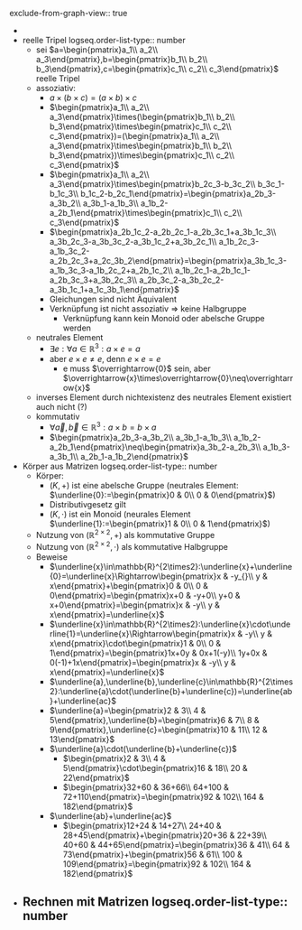 exclude-from-graph-view:: true

-
- reelle Tripel
  logseq.order-list-type:: number
	- sei $a=\begin{pmatrix}a_1\\ a_2\\ a_3\end{pmatrix},b=\begin{pmatrix}b_1\\ b_2\\ b_3\end{pmatrix},c=\begin{pmatrix}c_1\\ c_2\\ c_3\end{pmatrix}$ reelle Tripel
	- assoziativ:
		- $a\times(b\times c)=(a\times b)\times c$
		- $\begin{pmatrix}a_1\\ a_2\\ a_3\end{pmatrix}\times(\begin{pmatrix}b_1\\ b_2\\ b_3\end{pmatrix}\times\begin{pmatrix}c_1\\ c_2\\ c_3\end{pmatrix})=(\begin{pmatrix}a_1\\ a_2\\ a_3\end{pmatrix}\times\begin{pmatrix}b_1\\ b_2\\ b_3\end{pmatrix})\times\begin{pmatrix}c_1\\ c_2\\ c_3\end{pmatrix}$
		- $\begin{pmatrix}a_1\\ a_2\\ a_3\end{pmatrix}\times\begin{pmatrix}b_2c_3-b_3c_2\\ b_3c_1-b_1c_3\\ b_1c_2-b_2c_1\end{pmatrix}=\begin{pmatrix}a_2b_3-a_3b_2\\ a_3b_1-a_1b_3\\ a_1b_2-a_2b_1\end{pmatrix}\times\begin{pmatrix}c_1\\ c_2\\ c_3\end{pmatrix}$
		- $\begin{pmatrix}a_2b_1c_2-a_2b_2c_1-a_2b_3c_1+a_3b_1c_3\\ a_3b_2c_3-a_3b_3c_2-a_3b_1c_2+a_3b_2c_1\\ a_1b_2c_3-a_1b_3c_2-a_2b_2c_3+a_2c_3b_2\end{pmatrix}=\begin{pmatrix}a_3b_1c_3-a_1b_3c_3-a_1b_2c_2+a_2b_1c_2\\ a_1b_2c_1-a_2b_1c_1-a_2b_3c_3+a_3b_2c_3\\ a_2b_3c_2-a_3b_2c_2-a_3b_1c_1+a_1c_3b_1\end{pmatrix}$
		- Gleichungen sind nicht Äquivalent
		- Verknüpfung ist nicht assoziativ => keine Halbgruppe
			- Verknüpfung kann kein Monoid oder abelsche Gruppe werden
	- neutrales Element
		- $\exists e:\forall a\in\mathbb{R}^3:a\times e=a$
		- aber $e\times e\neq e$, denn $e\times e=e$
			- e muss $\overrightarrow{0}$ sein, aber $\overrightarrow{x}\times\overrightarrow{0}\neq\overrightarrow{x}$
	- inverses Element durch nichtexistenz des neutrales Element existiert auch nicht (?)
	- kommutativ
		- $\forall\overrightarrow{a},\overrightarrow{b}\in\mathbb{R}^3:a\times b=b\times a$
		- $\begin{pmatrix}a_2b_3-a_3b_2\\ a_3b_1-a_1b_3\\ a_1b_2-a_2b_1\end{pmatrix}\neq\begin{pmatrix}a_3b_2-a_2b_3\\ a_1b_3-a_3b_1\\ a_2b_1-a_1b_2\end{pmatrix}$
- Körper aus Matrizen
  logseq.order-list-type:: number
	- Körper:
		- $(K,+)$ ist eine abelsche Gruppe (neutrales Element: $\underline{0}:=\begin{pmatrix}0 & 0\\ 0 & 0\end{pmatrix}$)
		- Distributivgesetz gilt
		- $(K,\cdot)$ ist ein Monoid (neurales Element $\underline{1}:=\begin{pmatrix}1 & 0\\ 0 & 1\end{pmatrix}$)
	- Nutzung von $(\mathbb{R}^{2\times2},+)$ als kommutative Gruppe
	- Nutzung von $(\mathbb{R}^{2\times2},\cdot)$ als kommutative Halbgruppe
	- Beweise
		- $\underline{x}\in\mathbb{R}^{2\times2}:\underline{x}+\underline{0}=\underline{x}\Rightarrow\begin{pmatrix}x & -y_{}\\ y & x\end{pmatrix}+\begin{pmatrix}0 & 0\\ 0 & 0\end{pmatrix}=\begin{pmatrix}x+0 & -y+0\\ y+0 & x+0\end{pmatrix}=\begin{pmatrix}x & -y\\ y & x\end{pmatrix}=\underline{x}$
		- $\underline{x}\in\mathbb{R}^{2\times2}:\underline{x}\cdot\underline{1}=\underline{x}\Rightarrow\begin{pmatrix}x & -y\\ y & x\end{pmatrix}\cdot\begin{pmatrix}1 & 0\\ 0 & 1\end{pmatrix}=\begin{pmatrix}1x+0y & 0x+1(-y)\\ 1y+0x & 0(-1)+1x\end{pmatrix}=\begin{pmatrix}x & -y\\ y & x\end{pmatrix}=\underline{x}$
		- $\underline{a},\underline{b},\underline{c}\in\mathbb{R}^{2\times2}:\underline{a}\cdot(\underline{b}+\underline{c})=\underline{ab}+\underline{ac}$
		- $\underline{a}=\begin{pmatrix}2 & 3\\ 4 & 5\end{pmatrix},\underline{b}=\begin{pmatrix}6 & 7\\ 8 & 9\end{pmatrix},\underline{c}=\begin{pmatrix}10 & 11\\ 12 & 13\end{pmatrix}$
		- $\underline{a}\cdot(\underline{b}+\underline{c})$
			- $\begin{pmatrix}2 & 3\\ 4 & 5\end{pmatrix}\cdot\begin{pmatrix}16 & 18\\ 20 & 22\end{pmatrix}$
			- $\begin{pmatrix}32+60 & 36+66\\ 64+100 & 72+110\end{pmatrix}=\begin{pmatrix}92 & 102\\ 164 & 182\end{pmatrix}$
		- $\underline{ab}+\underline{ac}$
			- $\begin{pmatrix}12+24 & 14+27\\ 24+40 & 28+45\end{pmatrix}+\begin{pmatrix}20+36 & 22+39\\ 40+60 & 44+65\end{pmatrix}=\begin{pmatrix}36 & 41\\ 64 & 73\end{pmatrix}+\begin{pmatrix}56 & 61\\ 100 & 109\end{pmatrix}=\begin{pmatrix}92 & 102\\ 164 & 182\end{pmatrix}$
- Rechnen mit Matrizen
  logseq.order-list-type:: number
	-